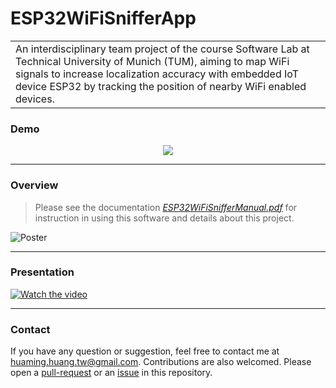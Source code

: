 ESP32WiFiSnifferApp
===================

<table>
<tr>
<td>
An interdisciplinary team project of the course Software Lab at Technical University of Munich (TUM), aiming to map WiFi signals to increase localization accuracy with embedded IoT device ESP32 by tracking the position of nearby WiFi enabled devices.
</td>
</tr>
</table>

### Demo

<p align="center">
  <img src= "https://user-images.githubusercontent.com/43208378/114070634-80525200-98a0-11eb-8c3c-3d2c795af029.gif">
</p>

---

### Overview

> Please see the documentation [*ESP32WiFiSnifferManual.pdf*](ESP32WiFiSnifferManual.pdf) for instruction in using this software and details about this project.

![Poster](https://user-images.githubusercontent.com/43208378/114070043-e8ecff00-989f-11eb-8f9e-8b783817cf50.png)

---

### Presentation  
[![Watch the video](https://user-images.githubusercontent.com/43208378/114065534-0cfa1180-989b-11eb-937f-96531686b1b8.png)](https://drive.google.com/file/d/1OOYYimOC2WSo_yMeU6AgRschL-jhe60d/view?usp=sharing)

---

### Contact
If you have any question or suggestion, feel free to contact me at huaming.huang.tw@gmail.com. Contributions are also welcomed. Please open a [pull-request](https://github.com/huaminghuangtw/ESP32WiFiSnifferApp/compare) or an [issue](https://github.com/huaminghuangtw/ESP32WiFiSnifferApp/issues/new) in this repository.
